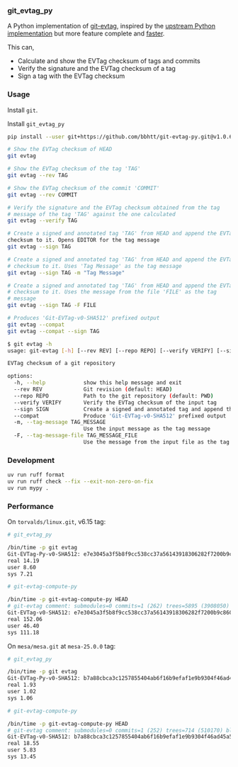 ### git_evtag_py

A Python implementation of [git-evtag](https://github.com/cgwalters/git-evtag/),
inspired by the [upstream Python implementation](https://github.com/cgwalters/git-evtag/blob/7c58b2021a066f1e552deeb37431bc70b6215d62/src/git-evtag-compute-py)
but more feature complete and [faster](#performance).

This can,

- Calculate and show the EVTag checksum of tags and commits
- Verify the signature and the EVTag checksum of a tag
- Sign a tag with the EVTag checksum

### Usage

Install `git`.

Install `git_evtag_py`

```sh
pip install --user git+https://github.com/bbhtt/git-evtag-py.git@v1.0.6#egg=git_evtag_py
```

```sh
# Show the EVTag checksum of HEAD
git evtag

# Show the EVTag checksum of the tag 'TAG'
git evtag --rev TAG

# Show the EVTag checksum of the commit 'COMMIT'
git evtag --rev COMMIT

# Verify the signature and the EVTag checksum obtained from the tag
# message of the tag 'TAG' against the one calculated
git evtag --verify TAG

# Create a signed and annotated tag 'TAG' from HEAD and append the EVTag
checksum to it. Opens EDITOR for the tag message
git evtag --sign TAG

# Create a signed and annotated tag 'TAG' from HEAD and append the EVTag
# checksum to it. Uses 'Tag Message' as the tag message
git evtag --sign TAG -m "Tag Message"

# Create a signed and annotated tag 'TAG' from HEAD and append the EVTag
# checksum to it. Uses the message from the file 'FILE' as the tag
# message
git evtag --sign TAG -F FILE

# Produces 'Git-EVTag-v0-SHA512' prefixed output
git evtag --compat
git evtag --compat --sign TAG
```

```sh
$ git evtag -h
usage: git-evtag [-h] [--rev REV] [--repo REPO] [--verify VERIFY] [--sign SIGN] [--compat] [-m TAG_MESSAGE | -F TAG_MESSAGE_FILE]

EVTag checksum of a git repository

options:
  -h, --help            show this help message and exit
  --rev REV             Git revision (default: HEAD)
  --repo REPO           Path to the git repository (default: PWD)
  --verify VERIFY       Verify the EVTag checksum of the input tag
  --sign SIGN           Create a signed and annotated tag and append the EVTag checksum
  --compat              Produce 'Git-EVTag-v0-SHA512' prefixed output
  -m, --tag-message TAG_MESSAGE
                        Use the input message as the tag message
  -F, --tag-message-file TAG_MESSAGE_FILE
                        Use the message from the input file as the tag message
```

### Development

```sh
uv run ruff format
uv run ruff check --fix --exit-non-zero-on-fix
uv run mypy .
```

### Performance

On `torvalds/linux.git`, v6.15 tag:

```sh
# git_evtag_py

/bin/time -p git evtag
Git-EVTag-Py-v0-SHA512: e7e3045a3f5b8f9cc538cc37a56143918306282f7200b9c860703bc839e0a7f4c59f36313d34e6ae9b825c2f77081dfe8e2d5f50f70030271ea17161e2e2fe83
real 14.19
user 8.60
sys 7.21

# git-evtag-compute-py

/bin/time -p git-evtag-compute-py HEAD
# git-evtag comment: submodules=0 commits=1 (262) trees=5895 (3908050) blobs=88843 (1510695775)
Git-EVTag-v0-SHA512: e7e3045a3f5b8f9cc538cc37a56143918306282f7200b9c860703bc839e0a7f4c59f36313d34e6ae9b825c2f77081dfe8e2d5f50f70030271ea17161e2e2fe83
real 152.06
user 46.40
sys 111.18
```

On `mesa/mesa.git` at `mesa-25.0.0` tag:

```sh
# git_evtag_py

/bin/time -p git evtag
Git-EVTag-Py-v0-SHA512: b7a88cbca3c1257855404ab6f16b9efaf1e9b9304f46ad45a5d1a283808e40a96011e9321f0c6a8aacfe3a1be9c3cb971b9169ba21bd1d2ccfeb52041da0475b
real 1.93
user 1.02
sys 1.06

# git-evtag-compute-py

/bin/time -p git-evtag-compute-py HEAD
# git-evtag comment: submodules=0 commits=1 (252) trees=714 (510170) blobs=10970 (283895423)
Git-EVTag-v0-SHA512: b7a88cbca3c1257855404ab6f16b9efaf1e9b9304f46ad45a5d1a283808e40a96011e9321f0c6a8aacfe3a1be9c3cb971b9169ba21bd1d2ccfeb52041da0475b
real 18.55
user 5.83
sys 13.45
```
